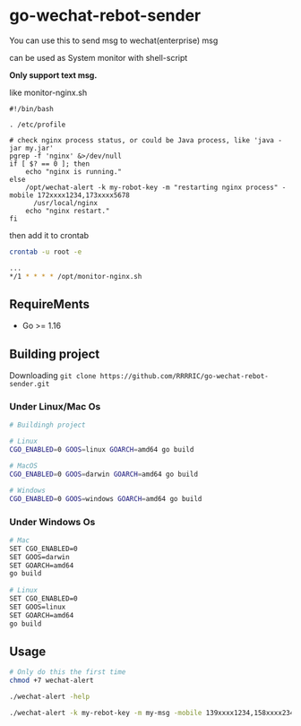 # go-wechat-rebot-sender

You can use this to send msg to wechat(enterprise) msg

can be used as System monitor with shell-script

**Only support text msg.**

like monitor-nginx.sh

```shell
#!/bin/bash

. /etc/profile

# check nginx process status, or could be Java process, like 'java -jar my.jar'
pgrep -f 'nginx' &>/dev/null 
if [ $? == 0 ]; then
    echo "nginx is running."
else
    /opt/wechat-alert -k my-robot-key -m "restarting nginx process" -mobile 172xxxx1234,173xxxx5678
	  /usr/local/nginx
    echo "nginx restart."
fi
```

then add it to crontab

```bash
crontab -u root -e

...
*/1 * * * * /opt/monitor-nginx.sh
```





## RequireMents

-   Go >= 1.16



## Building project

Downloading `git clone https://github.com/RRRRIC/go-wechat-rebot-sender.git`

### Under Linux/Mac Os

```bash
# Buildingh project

# Linux 
CGO_ENABLED=0 GOOS=linux GOARCH=amd64 go build 

# MacOS
CGO_ENABLED=0 GOOS=darwin GOARCH=amd64 go build

# Windows
CGO_ENABLED=0 GOOS=windows GOARCH=amd64 go build
```



### Under Windows Os

```bash
# Mac
SET CGO_ENABLED=0
SET GOOS=darwin
SET GOARCH=amd64
go build
 
# Linux
SET CGO_ENABLED=0
SET GOOS=linux
SET GOARCH=amd64
go build
```



## Usage

```bash
# Only do this the first time
chmod +7 wechat-alert

./wechat-alert -help

./wechat-alert -k my-rebot-key -m my-msg -mobile 139xxxx1234,158xxxx2345,172xxxx3456
```

